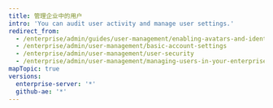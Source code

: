```yaml
---
title: 管理企业中的用户
intro: 'You can audit user activity and manage user settings.'
redirect_from:
  - /enterprise/admin/guides/user-management/enabling-avatars-and-identicons/
  - /enterprise/admin/user-management/basic-account-settings
  - /enterprise/admin/user-management/user-security
  - /enterprise/admin/user-management/managing-users-in-your-enterprise
mapTopic: true
versions:
  enterprise-server: '*'
  github-ae: '*'
---
```


